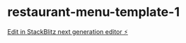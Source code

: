# restaurant-menu-template-1

[Edit in StackBlitz next generation editor ⚡️](https://stackblitz.com/~/github.com/SantiagoSuHe/restaurant-menu-template-1)